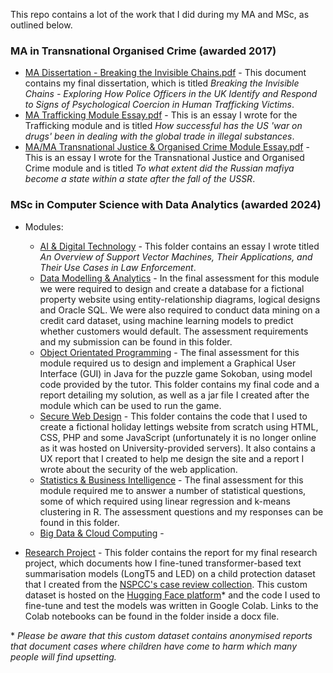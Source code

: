This repo contains a lot of the work that I did during my MA and MSc, as outlined below.

### MA in Transnational Organised Crime (awarded 2017)
* [MA Dissertation - Breaking the Invisible Chains.pdf](https://github.com/sc6156/academic-work/blob/main/MA/MA%20Dissertation%20-%20Breaking%20the%20Invisible%20Chains.pdf) - This document contains my final dissertation, which is titled *Breaking the Invisible Chains - Exploring How Police Officers in the UK Identify and Respond to Signs of Psychological Coercion in Human Trafficking Victims*.
* [MA Trafficking Module Essay.pdf](https://github.com/sc6156/academic-work/blob/main/MA/MA%20Trafficking%20Module%20Essay.pdf) - This is an essay I wrote for the Trafficking module and is titled *How successful has the US 'war on drugs' been in dealing with the global trade in illegal substances*. 
* [MA/MA Transnational Justice & Organised Crime Module Essay.pdf](https://github.com/sc6156/academic-work/blob/main/MA/MA%20Transnational%20Justice%20%26%20Organised%20Crime%20Module%20Essay.pdf) - This is an essay I wrote for the Transnational Justice and Organised Crime module and is titled *To what extent did the Russian mafiya become a state within a state after the fall of the USSR*.

### MSc in Computer Science with Data Analytics (awarded 2024)
* Modules:
  * [AI & Digital Technology](https://github.com/sc6156/academic-work/tree/main/MSc/Modules/AI%20%26%20Digital%20Technology) - This folder contains an essay I wrote titled *An Overview of Support Vector Machines, Their Applications, and Their Use Cases in Law Enforcement*.
  * [Data Modelling & Analytics](https://github.com/sc6156/academic-work/tree/main/MSc/Modules/Data%20Modelling%20%26%20Analytics) - In the final assessment for this module we were required to design and create a database for a fictional property website using entity-relationship diagrams, logical designs and Oracle SQL. We were also required to conduct data mining on a credit card dataset, using machine learning models to predict whether customers would default. The assessment requirements and my submission can be found in this folder.
  * [Object Orientated Programming](https://github.com/sc6156/academic-work/tree/main/MSc/Modules/OOP%20-%20Sokoban) - The final assessment for this module required us to design and implement a Graphical User Interface (GUI) in Java for the puzzle game Sokoban, using model code provided by the tutor. This folder contains my final code and a report detailing my solution, as well as a jar file I created after the module which can be used to run the game.
  * [Secure Web Design](https://github.com/sc6156/academic-work/tree/main/MSc/Modules/Secure%20Web%20Design%20-%20Coorie) - This folder contains the code that I used to create a fictional holiday lettings website from scratch using HTML, CSS, PHP and some JavaScript (unfortunately it is no longer online as it was hosted on University-provided servers). It also contains a UX report that I created to help me design the site and a report I wrote about the security of the web application.  
  * [Statistics & Business Intelligence](https://github.com/sc6156/academic-work/tree/main/MSc/Modules/Statistics%20%26%20Business%20Intelligence) - The final assessment for this module required me to answer a number of statistical questions, some of which required using linear regression and k-means clustering in R. The assessment questions and my responses can be found in this folder.
  * [Big Data & Cloud Computing](https://github.com/sc6156/academic-work/tree/main/MSc/Modules/Big%20Data%20%26%20Cloud%20Computing) -
    
* [Research Project](https://github.com/sc6156/academic-work/tree/main/MSc/Research%20Project) - This folder contains the report for my final research project, which documents how I fine-tuned transformer-based text summarisation models (LongT5 and LED) on a child protection dataset that I created from the [NSPCC's case review collection](https://learning.nspcc.org.uk/case-reviews/national-case-review-repository). This custom dataset is hosted on the [Hugging Face platform](https://huggingface.co/datasets/scott156/NSPCC_dataset)* and the code I used to fine-tune and test the models was written in Google Colab. Links to the Colab notebooks can be found in the folder inside a docx file.

\* *Please be aware that this custom dataset contains anonymised reports that document cases where children have come to harm which many people will find upsetting.*
